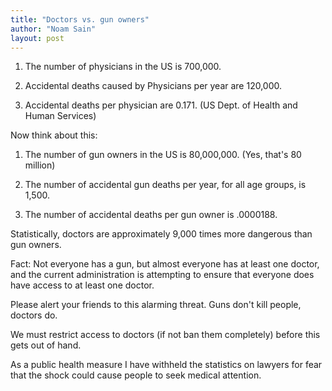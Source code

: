 ```yaml
---
title: "Doctors vs. gun owners"
author: "Noam Sain"
layout: post
---
```


1. The number of physicians in the US is 700,000.

2. Accidental deaths caused by Physicians per year are 120,000.

3. Accidental deaths per physician are 0.171. (US Dept. of Health and Human Services)

  
Now think about this:

1. The number of gun owners in the US is 80,000,000. (Yes, that's 80 million)

2. The number of accidental gun deaths per year, for all age groups, is 1,500.

3. The number of accidental deaths per gun owner is .0000188.

Statistically, doctors are approximately 9,000 times more dangerous than gun owners.

Fact: Not everyone has a gun, but almost everyone has at least one doctor, and the current administration is attempting to ensure that everyone does have access to at least one doctor.

Please alert your friends to this alarming threat. Guns don't kill people, doctors do.

We must restrict access to doctors (if not ban them completely) before this gets out of hand.

As a public health measure I have withheld the statistics on lawyers for fear that the shock could cause people to seek medical attention.
